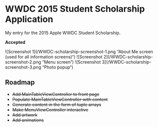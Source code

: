 # WWDC 2015 Student Scholarship Application

My entry for the 2015 Apple WWDC Student Scholarship. 

__Accepted__

![Screenshot 1](/WWDC-scholarship-screenshot-1.png “About Me screen (used for all information screens)“)
![Screenshot 2](/WWDC-scholarship-screenshot-2.png “Menu screen“)
![Screenshot 3](/WWDC-scholarship-screenshot-3.png “Photo popup“)


## Roadmap
- ~~Add MainTableViewController to front page~~
- ~~Populate MainTableViewController with content~~
- ~~Generate content in the form of tuple arrays~~
- ~~Make MenuViewController interactive~~
- ~~Add artwork~~
- ~~Add animations~~
